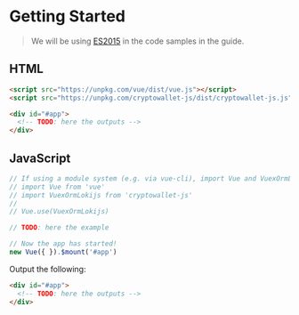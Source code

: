 # Getting Started

> We will be using [ES2015](https://github.com/lukehoban/es6features) in the code samples in the guide.


## HTML

```html
<script src="https://unpkg.com/vue/dist/vue.js"></script>
<script src="https://unpkg.com/cryptowallet-js/dist/cryptowallet-js.js"></script>

<div id="#app">
  <!-- TODO: here the outputs -->
</div>
```

## JavaScript

```javascript
// If using a module system (e.g. via vue-cli), import Vue and VuexOrmLokijs and then call Vue.use(VuexOrmLokijs).
// import Vue from 'vue'
// import VuexOrmLokijs from 'cryptowallet-js'
// 
// Vue.use(VuexOrmLokijs)

// TODO: here the example

// Now the app has started!
new Vue({ }).$mount('#app')
```

Output the following:

```html
<div id="#app">
  <!-- TODO: here the outputs -->
</div>
```
